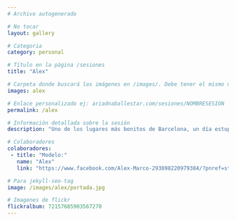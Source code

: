 ```yaml
---
# Archivo autogenerado

# No tocar
layout: gallery

# Categoria
category: personal

# Título en la página /sesiones
title: "Alex"

# Carpeta donde buscará las imágenes en /images/. Debe tener el mismo nombre y sin espacios
images: alex

# Enlace personalizado ej: ariadnaballestar.com/sesiones/NOMBRESESION
permalink: /alex

# Información detallada sobre la sesión
description: "Uno de los lugares más bonitos de Barcelona, un día estupendo, un modelo excepcional y su hermana como ayudante y fuente de ideas. Una gran sesión con unas personas con las que sin duda repetiría."

# Colaboradores
colaboradores:
 - title: "Modelo:"
   name: "Alex"
   link: "https://www.facebook.com/Alex-Marco-293898220979384/?pnref=story"

# Para jekyll-seo-tag
image: /images/alex/portada.jpg

# Imagenes de flickr
flickralbum: 72157685903567270
---
```

